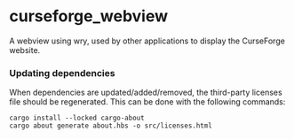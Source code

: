 # curseforge_webview
A webview using wry, used by other applications to display the CurseForge website.

### Updating dependencies
When dependencies are updated/added/removed, the third-party licenses file should be regenerated. This can be done with the following commands:

```
cargo install --locked cargo-about
cargo about generate about.hbs -o src/licenses.html
```